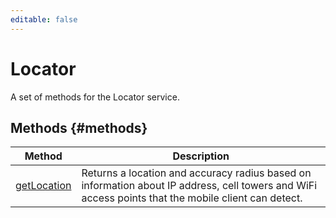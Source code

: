 ```yaml
---
editable: false
---
```


# Locator
A set of methods for the Locator service.

## Methods {#methods}
Method | Description
--- | ---
[getLocation](getLocation.md) | Returns a location and accuracy radius based on information about IP address, cell towers and WiFi access points that the mobile client can detect.